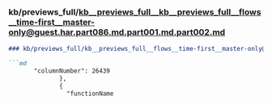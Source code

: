 ### kb/previews_full/kb__previews_full__kb__previews_full__flows__time-first__master-only@guest.har.part086.md.part001.md.part002.md

```md
### kb/previews_full/kb__previews_full__flows__time-first__master-only@guest.har.part086.md.part001.md (part 002)

```md
       "columnNumber": 26439
              },
              {
                "functionName
```

```

```
